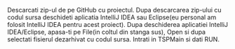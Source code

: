 Descarcati zip-ul de pe GitHub cu proiectul. 
Dupa descarcarea zip-ului cu codul sursa deschideti aplicatia IntelliJ IDEA sau Eclipse(eu personal am folosit IntelliJ IDEA pentru acest proiect).
Dupa deschiderea aplicatiei IntelliJ IDEA/Eclipse, apasa-ti pe File(in coltul din stanga sus), Open si dupa selectati fisierul dezarhivat cu codul sursa.
Intrati in TSPMain si dati RUN.

